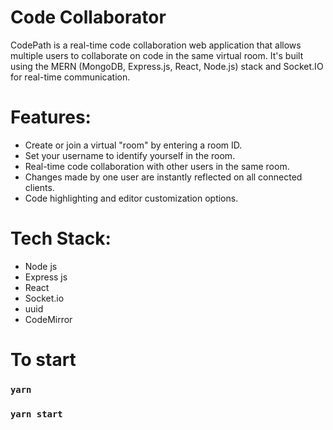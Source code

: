 # Code Collaborator
CodePath is a real-time code collaboration web application that allows multiple users to collaborate on code in the same virtual room. It's built using the MERN (MongoDB, Express.js, React, Node.js) stack and Socket.IO for real-time communication.

# Features:
- Create or join a virtual "room" by entering a room ID.
- Set your username to identify yourself in the room.
- Real-time code collaboration with other users in the same room.
- Changes made by one user are instantly reflected on all connected clients.
- Code highlighting and editor customization options.

# Tech Stack:
- Node js
- Express js
- React
- Socket.io
- uuid
- CodeMirror

# To start
### `yarn`
### `yarn start`

